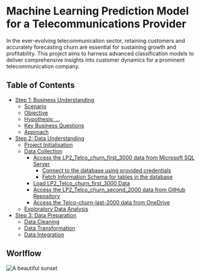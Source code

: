 # Machine Learning Prediction Model for a Telecommunications Provider
In the ever-evolving telecommunication sector, retaining customers and accurately forecasting churn are essential for sustaining growth and profitability. This project aims to harness advanced classification models to deliver comprehensive insights into customer dynamics for a prominent telecommunication company.

## Table of Contents
<!-- TOC-->

- [Step 1: Business Understanding](#step-1-business-understanding)
  - [Scenario](#scenario)
  - [Objective](#objective)
  - [Hypothesis: ...](#hypothesis-)
  - [Key Business Questions](#key-business-questions)
  - [Approach](#approach)
- [Step 2: Data Understanding](#step-2-data-understanding)
  - [Project Initialisation](#project-initialisation)
  - [Data Collection](#data-collection)
    - [Access the LP2_Telco_churn_first_3000 data from Microsoft SQL Server](#access-the-LP2_Telco_churn_first_3000-data-from-microsoft-sql-server)
      - [Connect to the database using provided credentials](#connect-to-the-database-using-provided-credentials)
      - [Fetch Information Schema for tables in the database](#fetch-information-schema-for-tables-in-the-database)
    - [Load LP2\_Telco\_churn\_first\_3000 Data](#load-lp2_Telco_churn_3000-data)
    - [Access the LP2_Telco_churn_second_2000 data from GitHub Repository](#access-the-LP2_Telco_churn_second_2000-data-from-github-repository)
    - [Access the Telco-churn-last-2000 data from OneDrive](#access-Telco-churn-last-2000-data-from-onedrive)
  - [Exploratory Data Analysis](#exploratory-data-analysis)
- [Step 3: Data Preparation](#step-3-data-preparation)
  - [Data Cleaning](#data-cleaning)
  - [Data Transformation](#data-transformation)
  - [Data Integration](#data-integration)

<!-- /TOC -->

## Worlflow
![A beautiful sunset](https://example.com/sunset.jpg "Sunset at the beach")



  
 
